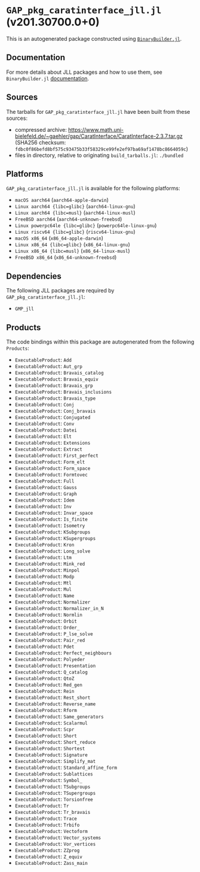 # `GAP_pkg_caratinterface_jll.jl` (v201.30700.0+0)

This is an autogenerated package constructed using [`BinaryBuilder.jl`](https://github.com/JuliaPackaging/BinaryBuilder.jl).

## Documentation

For more details about JLL packages and how to use them, see `BinaryBuilder.jl` [documentation](https://docs.binarybuilder.org/stable/jll/).

## Sources

The tarballs for `GAP_pkg_caratinterface_jll.jl` have been built from these sources:

* compressed archive: https://www.math.uni-bielefeld.de/~gaehler/gap/CaratInterface/CaratInterface-2.3.7.tar.gz (SHA256 checksum: `fdbc0f86befd8bf575c93475b33f58329ce99fe2ef97ba69af1478bc8664059c`)
* files in directory, relative to originating `build_tarballs.jl`: `./bundled`

## Platforms

`GAP_pkg_caratinterface_jll.jl` is available for the following platforms:

* `macOS aarch64` (`aarch64-apple-darwin`)
* `Linux aarch64 {libc=glibc}` (`aarch64-linux-gnu`)
* `Linux aarch64 {libc=musl}` (`aarch64-linux-musl`)
* `FreeBSD aarch64` (`aarch64-unknown-freebsd`)
* `Linux powerpc64le {libc=glibc}` (`powerpc64le-linux-gnu`)
* `Linux riscv64 {libc=glibc}` (`riscv64-linux-gnu`)
* `macOS x86_64` (`x86_64-apple-darwin`)
* `Linux x86_64 {libc=glibc}` (`x86_64-linux-gnu`)
* `Linux x86_64 {libc=musl}` (`x86_64-linux-musl`)
* `FreeBSD x86_64` (`x86_64-unknown-freebsd`)

## Dependencies

The following JLL packages are required by `GAP_pkg_caratinterface_jll.jl`:

* `GMP_jll`

## Products

The code bindings within this package are autogenerated from the following `Products`:

* `ExecutableProduct`: `Add`
* `ExecutableProduct`: `Aut_grp`
* `ExecutableProduct`: `Bravais_catalog`
* `ExecutableProduct`: `Bravais_equiv`
* `ExecutableProduct`: `Bravais_grp`
* `ExecutableProduct`: `Bravais_inclusions`
* `ExecutableProduct`: `Bravais_type`
* `ExecutableProduct`: `Conj`
* `ExecutableProduct`: `Conj_bravais`
* `ExecutableProduct`: `Conjugated`
* `ExecutableProduct`: `Conv`
* `ExecutableProduct`: `Datei`
* `ExecutableProduct`: `Elt`
* `ExecutableProduct`: `Extensions`
* `ExecutableProduct`: `Extract`
* `ExecutableProduct`: `First_perfect`
* `ExecutableProduct`: `Form_elt`
* `ExecutableProduct`: `Form_space`
* `ExecutableProduct`: `Formtovec`
* `ExecutableProduct`: `Full`
* `ExecutableProduct`: `Gauss`
* `ExecutableProduct`: `Graph`
* `ExecutableProduct`: `Idem`
* `ExecutableProduct`: `Inv`
* `ExecutableProduct`: `Invar_space`
* `ExecutableProduct`: `Is_finite`
* `ExecutableProduct`: `Isometry`
* `ExecutableProduct`: `KSubgroups`
* `ExecutableProduct`: `KSupergroups`
* `ExecutableProduct`: `Kron`
* `ExecutableProduct`: `Long_solve`
* `ExecutableProduct`: `Ltm`
* `ExecutableProduct`: `Mink_red`
* `ExecutableProduct`: `Minpol`
* `ExecutableProduct`: `Modp`
* `ExecutableProduct`: `Mtl`
* `ExecutableProduct`: `Mul`
* `ExecutableProduct`: `Name`
* `ExecutableProduct`: `Normalizer`
* `ExecutableProduct`: `Normalizer_in_N`
* `ExecutableProduct`: `Normlin`
* `ExecutableProduct`: `Orbit`
* `ExecutableProduct`: `Order_`
* `ExecutableProduct`: `P_lse_solve`
* `ExecutableProduct`: `Pair_red`
* `ExecutableProduct`: `Pdet`
* `ExecutableProduct`: `Perfect_neighbours`
* `ExecutableProduct`: `Polyeder`
* `ExecutableProduct`: `Presentation`
* `ExecutableProduct`: `Q_catalog`
* `ExecutableProduct`: `QtoZ`
* `ExecutableProduct`: `Red_gen`
* `ExecutableProduct`: `Rein`
* `ExecutableProduct`: `Rest_short`
* `ExecutableProduct`: `Reverse_name`
* `ExecutableProduct`: `Rform`
* `ExecutableProduct`: `Same_generators`
* `ExecutableProduct`: `Scalarmul`
* `ExecutableProduct`: `Scpr`
* `ExecutableProduct`: `Short`
* `ExecutableProduct`: `Short_reduce`
* `ExecutableProduct`: `Shortest`
* `ExecutableProduct`: `Signature`
* `ExecutableProduct`: `Simplify_mat`
* `ExecutableProduct`: `Standard_affine_form`
* `ExecutableProduct`: `Sublattices`
* `ExecutableProduct`: `Symbol_`
* `ExecutableProduct`: `TSubgroups`
* `ExecutableProduct`: `TSupergroups`
* `ExecutableProduct`: `Torsionfree`
* `ExecutableProduct`: `Tr`
* `ExecutableProduct`: `Tr_bravais`
* `ExecutableProduct`: `Trace`
* `ExecutableProduct`: `Trbifo`
* `ExecutableProduct`: `Vectoform`
* `ExecutableProduct`: `Vector_systems`
* `ExecutableProduct`: `Vor_vertices`
* `ExecutableProduct`: `ZZprog`
* `ExecutableProduct`: `Z_equiv`
* `ExecutableProduct`: `Zass_main`
